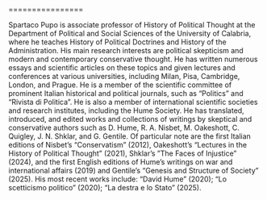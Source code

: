 ================

Spartaco Pupo is associate professor of History of Political Thought at the Department of Political and Social Sciences
of the University of Calabria, where he teaches History of Political Doctrines and History of the Administration. His
main research interests are political skepticism and modern and contemporary conservative thought. He has written
numerous essays and scientific articles on these topics and given lectures and conferences at various universities,
including Milan, Pisa, Cambridge, London, and Prague. He is a member of the scientific committee of prominent Italian
historical and political journals, such as “Politics” and “Rivista di Politica”. He is also a member of international
scientific societies and research institutes, including the Hume Society. He has translated, introduced, and edited
works and collections of writings by skeptical and conservative authors such as D. Hume, R. A. Nisbet, M. Oakeshott, C.
Quigley, J. N. Shklar, and G. Gentile. Of particular note are the first Italian editions of Nisbet’s “Conservatism”
(2012), Oakeshott’s “Lectures in the History of Political Thought” (2021), Shklar’s ”The Faces of Injustice” (2024), and
the first English editions of Hume’s writings on war and international affairs (2019) and Gentile’s “Genesis and
Structure of Society” (2025). His most recent works include: “David Hume” (2020); “Lo scetticismo politico” (2020); “La
destra e lo Stato” (2025).
